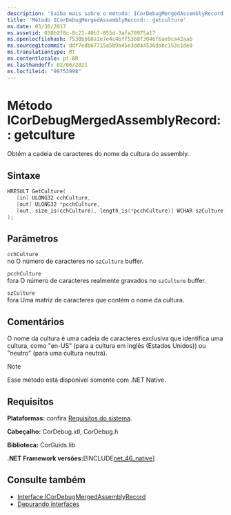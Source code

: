 ```yaml
---
description: 'Saiba mais sobre o método: ICorDebugMergedAssemblyRecord:: getculture'
title: 'Método ICorDebugMergedAssemblyRecord:: getculture'
ms.date: 03/30/2017
ms.assetid: 030b2f8c-8c21-40b7-855d-3afa78975a17
ms.openlocfilehash: f530bb68a1e7e4c4bff53b8f3046f6ae9ca42aab
ms.sourcegitcommit: ddf7edb67715a5b9a45e3dd44536dabc153c1de0
ms.translationtype: MT
ms.contentlocale: pt-BR
ms.lasthandoff: 02/06/2021
ms.locfileid: "99753998"
---
```

# <a name="icordebugmergedassemblyrecordgetculture-method"></a>Método ICorDebugMergedAssemblyRecord:: getculture

Obtém a cadeia de caracteres do nome da cultura do assembly.  
  
## <a name="syntax"></a>Sintaxe  
  
```cpp  
HRESULT GetCulture(  
   [in] ULONG32 cchCulture,
   [out] ULONG32 *pcchCulture,
   [out, size_is(cchCulture), length_is(*pcchCulture)] WCHAR szCulture[]  
);  
```  
  
## <a name="parameters"></a>Parâmetros  

 `cchCulture`  
 no O número de caracteres no `szCulture` buffer.  
  
 `pcchCulture`  
 fora O número de caracteres realmente gravados no `szCulture` buffer.  
  
 `szCulture`  
 fora Uma matriz de caracteres que contém o nome da cultura.  
  
## <a name="remarks"></a>Comentários  

 O nome da cultura é uma cadeia de caracteres exclusiva que identifica uma cultura, como "en-US" (para a cultura em inglês (Estados Unidos)) ou "neutro" (para uma cultura neutra).  
  
> [!NOTE]
> Esse método está disponível somente com .NET Native.  
  
## <a name="requirements"></a>Requisitos  

 **Plataformas:** confira [Requisitos do sistema](../../get-started/system-requirements.md).  
  
 **Cabeçalho:** CorDebug.idl, CorDebug.h  
  
 **Biblioteca:** CorGuids.lib  
  
 **.NET Framework versões:**[!INCLUDE[net_46_native](../../../../includes/net-46-native-md.md)]  
  
## <a name="see-also"></a>Consulte também

- [Interface ICorDebugMergedAssemblyRecord](icordebugmergedassemblyrecord-interface.md)
- [Depurando interfaces](debugging-interfaces.md)
